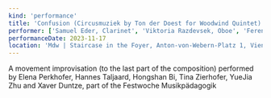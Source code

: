 ```yaml
---
kind: 'performance'
title: 'Confusion (Circusmuziek by Ton der Doest for Woodwind Quintet)'
performer: ['Samuel Eder, Clarinet', 'Viktoria Razdevsek, Oboe', 'Ferenc Takacs, Saxophon', 'Johanna Maria Mayr, Bassoon', 'Jake Mann, Bass clarinet']
performanceDate: 2023-11-17
location: 'Mdw | Staircase in the Foyer, Anton-von-Webern-Platz 1, Vienna'
---
```

A movement improvisation (to the last part of the composition) performed by Elena Perkhofer, Hannes Taljaard, Hongshan Bi, Tina Zierhofer, YueJia Zhu and Xaver Duntze, part of the Festwoche Musikpädagogik